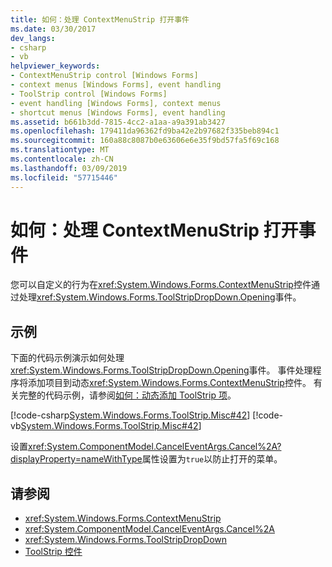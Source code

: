 ```yaml
---
title: 如何：处理 ContextMenuStrip 打开事件
ms.date: 03/30/2017
dev_langs:
- csharp
- vb
helpviewer_keywords:
- ContextMenuStrip control [Windows Forms]
- context menus [Windows Forms], event handling
- ToolStrip control [Windows Forms]
- event handling [Windows Forms], context menus
- shortcut menus [Windows Forms], event handling
ms.assetid: b661b3dd-7815-4cc2-a1aa-a9a391ab3427
ms.openlocfilehash: 179411da96362fd9ba42e2b97682f335beb894c1
ms.sourcegitcommit: 160a88c8087b0e63606e6e35f9bd57fa5f69c168
ms.translationtype: MT
ms.contentlocale: zh-CN
ms.lasthandoff: 03/09/2019
ms.locfileid: "57715446"
---
```

# <a name="how-to-handle-the-contextmenustrip-opening-event"></a>如何：处理 ContextMenuStrip 打开事件
您可以自定义的行为在<xref:System.Windows.Forms.ContextMenuStrip>控件通过处理<xref:System.Windows.Forms.ToolStripDropDown.Opening>事件。  
  
## <a name="example"></a>示例  
 下面的代码示例演示如何处理<xref:System.Windows.Forms.ToolStripDropDown.Opening>事件。 事件处理程序将添加项目到动态<xref:System.Windows.Forms.ContextMenuStrip>控件。 有关完整的代码示例，请参阅[如何：动态添加 ToolStrip 项](how-to-add-toolstrip-items-dynamically.md)。  
  
 [!code-csharp[System.Windows.Forms.ToolStrip.Misc#42](~/samples/snippets/csharp/VS_Snippets_Winforms/System.Windows.Forms.ToolStrip.Misc/CS/Program.cs#42)]
 [!code-vb[System.Windows.Forms.ToolStrip.Misc#42](~/samples/snippets/visualbasic/VS_Snippets_Winforms/System.Windows.Forms.ToolStrip.Misc/VB/Program.vb#42)]  
  
 设置<xref:System.ComponentModel.CancelEventArgs.Cancel%2A?displayProperty=nameWithType>属性设置为`true`以防止打开的菜单。  
  
## <a name="see-also"></a>请参阅
- <xref:System.Windows.Forms.ContextMenuStrip>
- <xref:System.ComponentModel.CancelEventArgs.Cancel%2A>
- <xref:System.Windows.Forms.ToolStripDropDown>
- [ToolStrip 控件](toolstrip-control-windows-forms.md)
